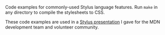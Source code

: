 Code examples for commonly-used Stylus language features. Run `make` in any
directory to compile the stylesheets to CSS.

These code examples are used in a [Stylus presentation](http://slides.openjck.com/s/stylus-and-mdn/?full#cover)
I gave for the MDN development team and volunteer community.
